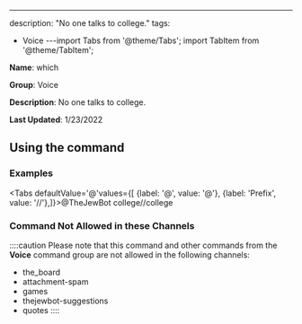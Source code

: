 ---
description: "No one talks to college."
tags:
  - Voice
---import Tabs from '@theme/Tabs';
import TabItem from '@theme/TabItem';

**Name**: which

**Group**: Voice

**Description**: No one talks to college.

**Last Updated**: 1/23/2022

## Using the command

### Examples
<Tabs defaultValue='@'values={[ {label: '@', value: '@'}, {label: 'Prefix', value: '//'},]}><TabItem value='@'>@TheJewBot college</TabItem><TabItem value='//'>//college</TabItem></Tabs>

### Command Not Allowed in these Channels
::::caution Please note that this command and other commands from the **Voice** command group are not allowed in the following channels:
- the_board
- attachment-spam
- games
- thejewbot-suggestions
- quotes
::::